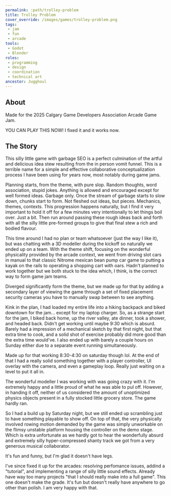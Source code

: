 ```yaml
---
permalink: :path/trolley-problem
title: Trolley Problem
cover_override: /images/games/trolley-problem.png
tags:
 - jam
 - fun
 - arcade
tools:
 - Godot
 - Blender
roles:
 - programming
 - design
 - coordination
 - technical art
ancestor: Jugghoul
---
```


## About
Made for the 2025 Calgary Game Developers Association Arcade Game Jam.

YOU CAN PLAY THIS NOW!
I fixed it and it works now.

## The Story
This silly little game with garbage SEO is a perfect culmination of the artful and delicious idea stew resulting from the in person vomit funnel. This is a terrible name for a simple and effective collaborative conceptualization process I have been using for years now, most notably during game jams.

Planning starts, from the theme, with pure slop. Random thoughts, word association, stupid jokes. Anything is allowed and encouraged except for well formed ideas. Garbage only. Once the stream of garbage starts to slow down, chunks start to form. Not fleshed out ideas, but pieces. Mechanics, themes, contexts. This progression happens naturally, but I find it very important to hold it off for a few minutes very intentionally to let things boil over. Just a bit. Then run around passing these rough ideas back and forth with all the silly little pre-formed groups to give that final stew a rich and bodied flavour.

This time around I had no plan or team whatsoever (just the way I like it), but was chatting with a 3D modeller during the kickoff so naturally we ended up on a team. With the theme shift, focusing on the wonderful physicality provided by the arcade context, we went from driving slot cars in manual to that classic Nitrome mexican bean pump car game to putting a kayak on the rails to operating a shopping cart with oars. Hadn't planned to work together but we both stuck to the idea which, I think, is the correct way to form game jam teams.

Diverged significantly form the theme, but we made up for that by adding a secondary layer of viewing the game through a set of fixed placement security cameras you have to manually swap between to see anything.

Kink in the plan, I had loaded my entire life into a hiking backpack and biked downtown for the jam... except for my laptop charger. So, as a strange start for the jam, I biked back home, up the river valley, ate dinner, took a shower, and headed back. Didn't get working until maybe 9:30 which is absurd. Barely had a impression of a mechanical sketch by that first night, but that extra time to cook, and a solid shot of exercise probably did more good than the extra time would've. I also ended up with barely a couple hours on Sunday either due to a separate event running simultaneously.

Made up for that working 8:30-4:30 on saturday though lol.
At the end of that I had a really solid something together with a player controller, UI overlay with the camera, and even a gameplay loop. Really just waiting on a level to put it all in.

The wonderful modeller I was working with was going crazy with it. I'm extremely happy and a little proud of what he was able to pul off. However, in handing it off, neither of us considered the amount of unoptimized physics objects present in a fully stocked little grocery store. The game hardly ran.

So I had a build up by Saturday night, but we still ended up scrambling just to have something playable to show off. On top of that, the very physically involved rowing motion demanded by the game was simply unworkable on the flimsy unstable platform housing the controller on the demo stage. Which is extra unfortunate as we hardly got to hear the wonderfully absurd and extremely silly hyper-compressed shanty track we got from a very generous musical collaborator.

It's fun and funny, but I'm glad it doesn't have legs.

I've since fixed it up for the arcades: resolving perfomance issues, addind a "tutorial", and implementing a range of silly little sound effects. Already have way too many projects "that I should really make into a full game". This one doesn't make the grade. It's fun but doesn't really have anywhere to go other than polish. I am very happy with that.